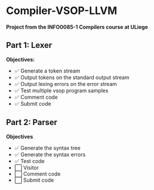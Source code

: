 # Compiler-VSOP-LLVM

**Project from the INFO0085-1 Compilers course at ULiege**

## Part 1: Lexer

**Objectives:**
+ ✅ Generate a token stream
+ ✅ Output tokens on the standard output stream
+ ✅ Output lexing errors on the error stream
+ ✅ Test multiple vsop program samples
+ ✅ Comment code
+ ✅ Submit code

## Part 2: Parser

**Objectives**
+ ✅ Generate the syntax tree
+ ✅ Generate the syntax errors
+ ✅ Test code
+ ⬜ Visitor
+ ⬜ Comment code
+ ⬜ Submit code

